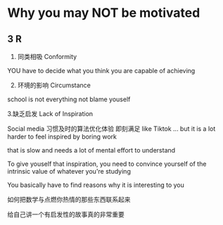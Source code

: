 # Why you may NOT be motivated

## 3 R

1. 同类相吸 Conformity 

YOU have to decide what you think you are capable of achieving

2. 环境的影响 Circumstance 

school is not everything 
not blame youself

3.缺乏启发 Lack of Inspiration

Social media  习惯及时的算法优化体验 即刻满足
like Tiktok ...
but it is a lot harder to feel inspired by boring work

that is slow and needs a lot of mental effort to understand 

To give youself that inspiration, you need to convince yourself
of the intrinsic value of whatever you're studying


You basically have to find reasons why it is interesting to you

如何把数学与点燃你热情的那些东西联系起来

给自己讲一个有启发性的故事真的非常重要




